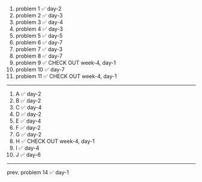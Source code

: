 1. problem 1    ✅ day-2
2. problem 2    ✅ day-3
3. problem 3    ✅ day-4
4. problem 4    ✅ day-3
5. problem 5    ✅ day-5
6. problem 6    ✅ day-7
7. problem 7    ✅ day-3
8. problem 8    ✅ day-7
9. problem 9    ✅ CHECK OUT week-4, day-1
10. problem 10  ✅ day-7
11. problem 11  ✅ CHECK OUT week-4, day-1

---

1. A  ✅ day-2
2. B  ✅ day-2 
3. C  ✅ day-4
4. D  ✅ day-2
5. E  ✅ day-4
6. F  ✅ day-2
7. G  ✅ day-2
8. H  ✅ CHECK OUT week-4, day-1
9. I  ✅ day-4
10. J ✅ day-6

--- 

prev. problem 14 ✅ day-1
